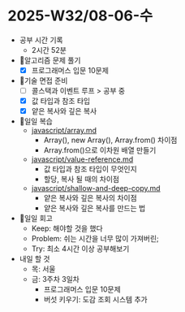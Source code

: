 # 2025-W32/08-06-수

- 공부 시간 기록
  - 2시간 52분
- 🧠알고리즘 문제 풀기
  - [x] 프로그래머스 입문 10문제
- 🤝기술 면접 준비
  - [ ] 콜스택과 이벤트 루프 > 공부 중
  - [x] 값 타입과 참조 타입
  - [x] 얕은 복사와 깊은 복사
- 🔄일일 복습
  - [javascript/array.md](/javascript/array.md)
    - Array(), new Array(), Array.from() 차이점
    - Array.from()으로 이차원 배열 만들기
  - [javascript/value-reference.md](/javascript/value-reference.md)
    - 값 타입과 참조 타입이 무엇인지
    - 할당, 복사 될 때의 차이점
  - [javascript/shallow-and-deep-copy.md](/javascript/shallow-and-deep-copy.md)
    - 얕은 복사와 깊은 복사의 차이점
    - 얕은 복사와 깊은 복사를 만드는 법
- 🔄일일 회고
  - Keep: 해야할 것을 했다
  - Problem: 쉬는 시간을 너무 많이 가져버린;
  - Try: 최소 4시간 이상 공부해보기
- 내일 할 것
  - 목: 서울
  - 금: 3주차 3일차
    - 프로그래머스 입문 10문제
    - 버섯 키우기: 도감 조회 시스템 추가
